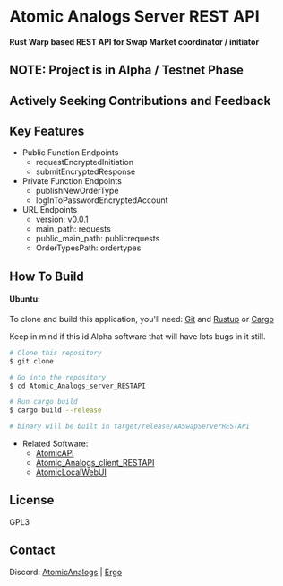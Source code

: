 # Atomic Analogs Server REST API


#### Rust Warp based REST API for Swap Market coordinator / initiator 



## NOTE: Project is in Alpha / Testnet Phase 
## Actively Seeking Contributions and Feedback

## Key Features

* Public Function Endpoints
  - requestEncryptedInitiation
  - submitEncryptedResponse
* Private Function Endpoints
  - publishNewOrderType
  - logInToPasswordEncryptedAccount
* URL Endpoints 
  - version: v0.0.1
  - main_path: requests
  - public_main_path: publicrequests
  - OrderTypesPath: ordertypes


## How To Build

#### Ubuntu:

To clone and build this application, you'll need:
[Git](https://git-scm.com)
and
[Rustup](https://rustup.rs/) or [Cargo](https://github.com/rust-lang/cargo)

Keep in mind if this id Alpha software that will have lots bugs in it still.
 

```bash
# Clone this repository
$ git clone

# Go into the repository
$ cd Atomic_Analogs_server_RESTAPI

# Run cargo build
$ cargo build --release

# binary will be built in target/release/AASwapServerRESTAPI

```

* Related Software:
  - [AtomicAPI](https://github.com/dzyphr/atomicAPI)  
  - [Atomic_Analogs_client_RESTAPI](https://github.com/dzyphr/Atomic_Analogs_client_RESTAPI) 
  - [AtomicLocalWebUI](https://github.com/dzyphr/AtomicAnalogsLocalWebUI)


## License

GPL3

## Contact

Discord:
[AtomicAnalogs](https://discord.gg/VDJGszpW58)  | [Ergo](https://discord.gg/ergo-platform-668903786361651200)
